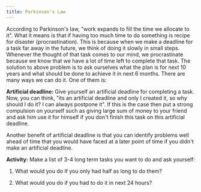 ```yaml
---
title: Parkinson's Law
---
```


According to Parkinson's law, "work expands to fill the time we allocate to it". What it means is that if having too much time to do something is recipe for disaster (procrastination). This is because when we make a deadline for a task far away in the future, we think of doing it slowly in small steps. Whenever the thought of that task comes to our mind, we procrastinate because we know that we have a lot of time left to complete that task. The solution to above problem is to ask ourselves what the plan is for next 10 years and what should be done to achieve it in next 6 months. There are many ways we can do it. One of them is:

**Artificial deadline:** Give yourself an artificial deadline for completing a task. Now, you can think, "its an artificial deadline and only I created it, so why should I do it? I can always postpone it". If this is the case then put a strong compulsion on yourself such as giving large sum of money to your friend and ask him use it for himself if you don't finish this task on this artificial deadline. 

Another benefit of artificial deadline is that you can identify problems well ahead of time that you would have faced at a later point of time if you didn't make an artificial deadline. 

**Activity:**
Make a list of 3-4 long term tasks you want to do and ask yourself: 

1. What would you do if you only had half as long to do them?

2. What would you do if you had to do it in next 24 hours? 
